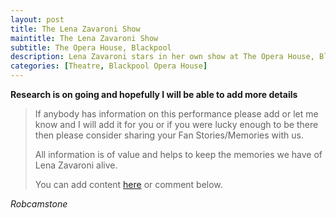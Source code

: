 ```yaml
---
layout: post
title: The Lena Zavaroni Show
maintitle: The Lena Zavaroni Show
subtitle: The Opera House, Blackpool
description: Lena Zavaroni stars in her own show at The Opera House, Blackpool.
categories: [Theatre, Blackpool Opera House]
---
```


**Research is on going and hopefully I will be able to add more details**
> If anybody has information on this performance please add or let me know and I will add it for you or if you were lucky enough to be there then please consider sharing your Fan Stories/Memories with us.
>
> All information is of value and helps to keep the memories we have of Lena Zavaroni alive.
>
> You can add content [here](https://github.com/FanzOfLenaZavaroni/fanzoflenazavaroni.github.io) or comment below.

<cite>Robcamstone</cite>

